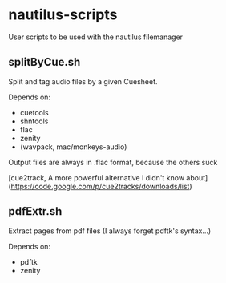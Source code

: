 nautilus-scripts
================

User scripts to be used with the nautilus filemanager

splitByCue.sh
----------------------
Split and tag audio files by a given Cuesheet.

Depends on:

* cuetools
* shntools
* flac
* zenity
* (wavpack, mac/monkeys-audio)

Output files are always in .flac format, because the others suck

[cue2track, A more powerful alternative I didn't know about] (https://code.google.com/p/cue2tracks/downloads/list)

pdfExtr.sh
----------------------
Extract pages from pdf files (I always forget pdftk's syntax...)

Depends on:
* pdftk
* zenity
